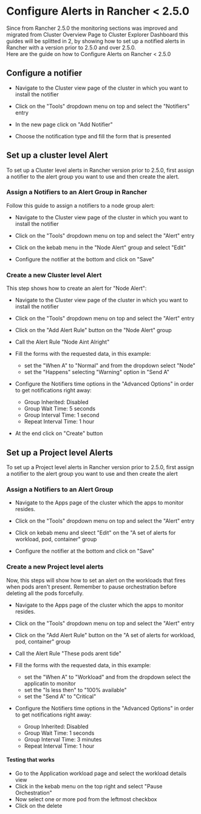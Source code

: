 # Configure Alerts in Rancher < 2.5.0
Since from Rancher 2.5.0 the monitoring sections was improved and migrated from Cluster Overview Page to Cluster Explorer Dashboard this guides will be splitted in 2, by showing how to set up a notified alerts in Rancher with a version prior to 2.5.0 and over 2.5.0.  
Here are the guide on how to Configure Alerts on Rancher < 2.5.0

## Configure a notifier
- Navigate to the Cluster view page of the cluster in which you want to install the notifier

- Click on the "Tools" dropdown menu on top and select the "Notifiers" entry

- In the new page click on "Add Notifier"

- Choose the notification type and fill the form that is presented

## Set up a cluster level Alert
To set up a Cluster level alerts in Rancher version prior to 2.5.0, first assign a notifier to the alert group you want to use and then create the alert.

### Assign a Notifiers to an Alert Group in Rancher
Follow this guide to assign a notifiers to a node group alert:

- Navigate to the Cluster view page of the cluster in which you want to install the notifier

- Click on the "Tools" dropdown menu on top and select the "Alert" entry

- Click on the kebab menu in the "Node Alert" group and select "Edit"

- Configure the notifier at the bottom and click on "Save"

### Create a new Cluster level Alert
This step shows how to create an alert for "Node Alert":

- Navigate to the Cluster view page of the cluster in which you want to install the notifier

- Click on the "Tools" dropdown menu on top and select the "Alert" entry

- Click on the "Add Alert Rule" button on the "Node Alert" group

- Call the Alert Rule "Node Aint Alright"


- Fill the forms with the requested data, in this example:
  - set the "When A" to "Normal" and from the dropdown select "Node"
  - set the "Happens" selecting "Warning" option in "Send A"


- Configure the Notifiers time options in the "Advanced Options" in order to get notifications right away:
  - Group Inherited: Disabled
  - Group Wait Time: 5 seconds
  - Group Interval Time: 1 second
  - Repeat Interval Time: 1 hour


- At the end click on "Create" button

## Set up a Project level Alerts
To set up a Project level alerts in Rancher version prior to 2.5.0, first assign a notifier to the alert group you want to use and then create the alert

### Assign a Notifiers to an Alert Group

- Navigate to the Apps page of the cluster which the apps to monitor resides.

- Click on the "Tools" dropdown menu on top and select the "Alert" entry

- Click on kebab menu and sleect "Edit" on the "A set of alerts for workload, pod, container" group

- Configure the notifier at the bottom and click on "Save"

### Create a new Project level alerts
Now, this steps will show how to set an alert on the workloads that fires when pods aren't present. Remember to pause orchestration before deleting all the pods forcefully.

- Navigate to the Apps page of the cluster which the apps to monitor resides.

- Click on the "Tools" dropdown menu on top and select the "Alert" entry

- Click on the "Add Alert Rule" button on the "A set of alerts for workload, pod, container" group

- Call the Alert Rule "These pods arent tide"


- Fill the forms with the requested data, in this example:
  - set the "When A" to "Workload" and from the dropdown select the applicatin to monitor
  - set the "Is less then" to "100% available"
  - set the "Send A" to "Critical"


- Configure the Notifiers time options in the "Advanced Options" in order to get notifications right away:
  - Group Inherited: Disabled
  - Group Wait Time: 1 seconds
  - Group Interval Time: 3 minutes
  - Repeat Interval Time: 1 hour

#### Testing that works
- Go to the Application workload page and select the workload details view
- Click in the kebab menu on the top right and select "Pause Orchestration"
- Now select one or more pod from the leftmost checkbox
- Click on the delete
